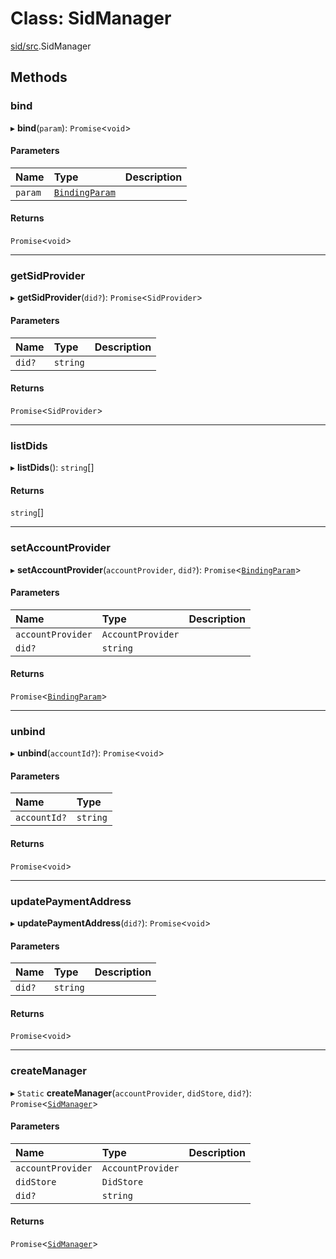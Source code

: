 # Class: SidManager

[sid/src](../modules/sid_src.md).SidManager

## Methods

### bind

▸ **bind**(`param`): `Promise`<`void`\>

#### Parameters

| Name | Type | Description |
| :------ | :------ | :------ |
| `param` | [`BindingParam`](../modules/sid_src.md#bindingparam) |  |

#### Returns

`Promise`<`void`\>

___

### getSidProvider

▸ **getSidProvider**(`did?`): `Promise`<`SidProvider`\>

#### Parameters

| Name | Type | Description |
| :------ | :------ | :------ |
| `did?` | `string` |  |

#### Returns

`Promise`<`SidProvider`\>

___

### listDids

▸ **listDids**(): `string`[]

#### Returns

`string`[]

___

### setAccountProvider

▸ **setAccountProvider**(`accountProvider`, `did?`): `Promise`<[`BindingParam`](../modules/sid_src.md#bindingparam)\>

#### Parameters

| Name | Type | Description |
| :------ | :------ | :------ |
| `accountProvider` | `AccountProvider` |  |
| `did?` | `string` |  |

#### Returns

`Promise`<[`BindingParam`](../modules/sid_src.md#bindingparam)\>

___

### unbind

▸ **unbind**(`accountId?`): `Promise`<`void`\>

#### Parameters

| Name | Type |
| :------ | :------ |
| `accountId?` | `string` |

#### Returns

`Promise`<`void`\>

___

### updatePaymentAddress

▸ **updatePaymentAddress**(`did?`): `Promise`<`void`\>

#### Parameters

| Name | Type | Description |
| :------ | :------ | :------ |
| `did?` | `string` |  |

#### Returns

`Promise`<`void`\>

___

### createManager

▸ `Static` **createManager**(`accountProvider`, `didStore`, `did?`): `Promise`<[`SidManager`](sid_src.SidManager.md)\>

#### Parameters

| Name | Type | Description |
| :------ | :------ | :------ |
| `accountProvider` | `AccountProvider` |  |
| `didStore` | `DidStore` |  |
| `did?` | `string` |  |

#### Returns

`Promise`<[`SidManager`](sid_src.SidManager.md)\>
